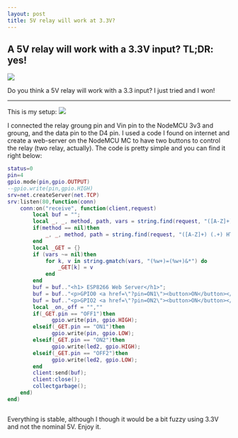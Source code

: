 ```yaml
---
layout: post
title: 5V relay will work at 3.3V?
---
```

## A 5V relay will work with a 3.3V input? TL;DR: yes!

![]({{site.baseurl}}/images/relay.gif)

Do you think a 5V relay will work with a 3.3 input? I just tried and I won!


---

This is my setup:
![]({{site.baseurl}}/images/relayfr.png)

I connected the relay groung pin and Vin pin to the NodeMCU 3v3 and groung, and the data pin to the D4 pin.
I used a code I found on internet and create a web-server on the NodeMCU MC to have two buttons to control the relay (two relay, actually).
The code is pretty simple and you can find it right below:


```Lua
status=0
pin=4
gpio.mode(pin,gpio.OUTPUT)
--gpio.write(pin,gpio.HIGH)
srv=net.createServer(net.TCP)
srv:listen(80,function(conn)
    conn:on("receive", function(client,request)
        local buf = "";
        local _, _, method, path, vars = string.find(request, "([A-Z]+) (.+)?(.+) HTTP");
        if(method == nil)then
            _, _, method, path = string.find(request, "([A-Z]+) (.+) HTTP");
        end
        local _GET = {}
        if (vars ~= nil)then
            for k, v in string.gmatch(vars, "(%w+)=(%w+)&*") do
                _GET[k] = v
            end
        end
        buf = buf.."<h1> ESP8266 Web Server</h1>";
        buf = buf.."<p>GPIO0 <a href=\"?pin=ON1\"><button>ON</button></a>&nbsp;<a href=\"?pin=OFF1\"><button>OFF</button></a></p>";
        buf = buf.."<p>GPIO2 <a href=\"?pin=ON2\"><button>ON</button></a>&nbsp;<a href=\"?pin=OFF2\"><button>OFF</button></a></p>";
        local _on,_off = "",""
        if(_GET.pin == "OFF1")then
              gpio.write(pin, gpio.HIGH);
        elseif(_GET.pin == "ON1")then
              gpio.write(pin, gpio.LOW);
        elseif(_GET.pin == "ON2")then
              gpio.write(led2, gpio.HIGH);
        elseif(_GET.pin == "OFF2")then
              gpio.write(led2, gpio.LOW);
        end
        client:send(buf);
        client:close();
        collectgarbage();
    end)
end)



```


Everything is stable, although I though it would be a bit fuzzy using 3.3V and not the nominal 5V.
Enjoy it.

